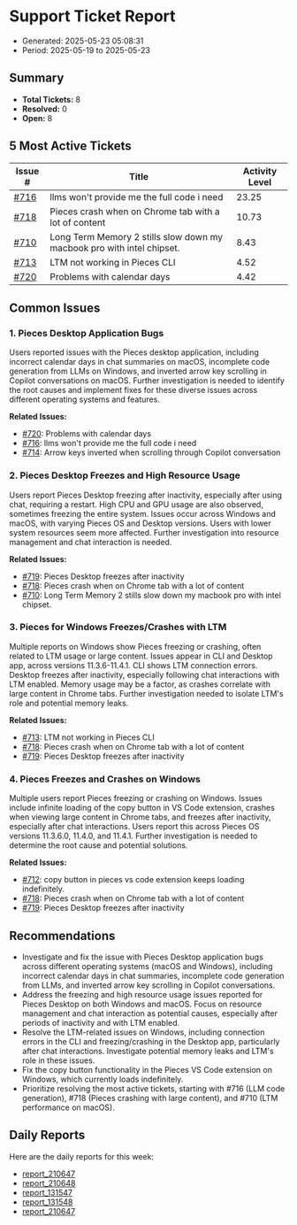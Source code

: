 # Support Ticket Report
- Generated: 2025-05-23 05:08:31
- Period: 2025-05-19 to 2025-05-23

## Summary
- **Total Tickets:** 8
- **Resolved:** 0
- **Open:** 8

## 5 Most Active Tickets
| Issue # | Title | Activity Level |
|---------|-------|----------------|
| [#716](https://github.com/pieces-app/support/issues/716) | llms won't provide me the full code i need | 23.25 |
| [#718](https://github.com/pieces-app/support/issues/718) | Pieces crash when on Chrome tab with a lot of content | 10.73 |
| [#710](https://github.com/pieces-app/support/issues/710) | Long Term Memory 2 stills slow down my macbook pro with intel chipset. | 8.43 |
| [#713](https://github.com/pieces-app/support/issues/713) | LTM not working in Pieces CLI | 4.52 |
| [#720](https://github.com/pieces-app/support/issues/720) | Problems with calendar days | 4.42 |

## Common Issues
### 1. Pieces Desktop Application Bugs
Users reported issues with the Pieces desktop application, including incorrect calendar days in chat summaries on macOS, incomplete code generation from LLMs on Windows, and inverted arrow key scrolling in Copilot conversations on macOS.  Further investigation is needed to identify the root causes and implement fixes for these diverse issues across different operating systems and features.

**Related Issues:**
- [#720](https://github.com/pieces-app/support/issues/720): Problems with calendar days
- [#716](https://github.com/pieces-app/support/issues/716): llms won't provide me the full code i need
- [#714](https://github.com/pieces-app/support/issues/714): Arrow keys inverted when scrolling through Copilot conversation

### 2. Pieces Desktop Freezes and High Resource Usage
Users report Pieces Desktop freezing after inactivity, especially after using chat, requiring a restart.  High CPU and GPU usage are also observed, sometimes freezing the entire system. Issues occur across Windows and macOS, with varying Pieces OS and Desktop versions.  Users with lower system resources seem more affected. Further investigation into resource management and chat interaction is needed.

**Related Issues:**
- [#719](https://github.com/pieces-app/support/issues/719): Pieces Desktop freezes after inactivity
- [#718](https://github.com/pieces-app/support/issues/718): Pieces crash when on Chrome tab with a lot of content
- [#710](https://github.com/pieces-app/support/issues/710): Long Term Memory 2 stills slow down my macbook pro with intel chipset.

### 3. Pieces for Windows Freezes/Crashes with LTM
Multiple reports on Windows show Pieces freezing or crashing, often related to LTM usage or large content. Issues appear in CLI and Desktop app, across versions 11.3.6-11.4.1.  CLI shows LTM connection errors. Desktop freezes after inactivity, especially following chat interactions with LTM enabled.  Memory usage may be a factor, as crashes correlate with large content in Chrome tabs. Further investigation needed to isolate LTM's role and potential memory leaks.

**Related Issues:**
- [#713](https://github.com/pieces-app/support/issues/713): LTM not working in Pieces CLI
- [#718](https://github.com/pieces-app/support/issues/718): Pieces crash when on Chrome tab with a lot of content
- [#719](https://github.com/pieces-app/support/issues/719): Pieces Desktop freezes after inactivity

### 4. Pieces Freezes and Crashes on Windows
Multiple users report Pieces freezing or crashing on Windows. Issues include infinite loading of the copy button in VS Code extension, crashes when viewing large content in Chrome tabs, and freezes after inactivity, especially after chat interactions.  Users report this across Pieces OS versions 11.3.6.0, 11.4.0, and 11.4.1.  Further investigation is needed to determine the root cause and potential solutions.

**Related Issues:**
- [#712](https://github.com/pieces-app/support/issues/712): copy button in pieces vs code extension keeps loading indefinitely.
- [#718](https://github.com/pieces-app/support/issues/718): Pieces crash when on Chrome tab with a lot of content
- [#719](https://github.com/pieces-app/support/issues/719): Pieces Desktop freezes after inactivity


## Recommendations
- Investigate and fix the issue with Pieces Desktop application bugs across different operating systems (macOS and Windows), including incorrect calendar days in chat summaries, incomplete code generation from LLMs, and inverted arrow key scrolling in Copilot conversations.
- Address the freezing and high resource usage issues reported for Pieces Desktop on both Windows and macOS. Focus on resource management and chat interaction as potential causes, especially after periods of inactivity and with LTM enabled.
- Resolve the LTM-related issues on Windows, including connection errors in the CLI and freezing/crashing in the Desktop app, particularly after chat interactions. Investigate potential memory leaks and LTM's role in these issues.
- Fix the copy button functionality in the Pieces VS Code extension on Windows, which currently loads indefinitely.
- Prioritize resolving the most active tickets, starting with #716 (LLM code generation), #718 (Pieces crashing with large content), and #710 (LTM performance on macOS).

## Daily Reports
Here are the daily reports for this week:

- [report_210647](daily/2025-05-20/report_210647.md)
- [report_210648](daily/2025-05-21/report_210648.md)
- [report_131547](daily/2025-05-21/report_131547.md)
- [report_131548](daily/2025-05-22/report_131548.md)
- [report_210647](daily/2025-05-22/report_210647.md)
